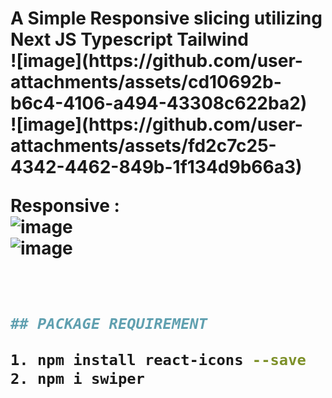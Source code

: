 <h1> A Simple Responsive slicing utilizing Next JS Typescript Tailwind
<br>
![image](https://github.com/user-attachments/assets/cd10692b-b6c4-4106-a494-43308c622ba2) <br>
![image](https://github.com/user-attachments/assets/fd2c7c25-4342-4462-849b-1f134d9b66a3) <br>

Responsive : <br>
![image](https://github.com/user-attachments/assets/8c87456d-f537-40a4-855f-96fd6e682fe3) <br>
![image](https://github.com/user-attachments/assets/eebecd02-c489-41b7-afff-390d9a22243c)


<br>

```sh
## PACKAGE REQUIREMENT

1. npm install react-icons --save
2. npm i swiper
 
 

